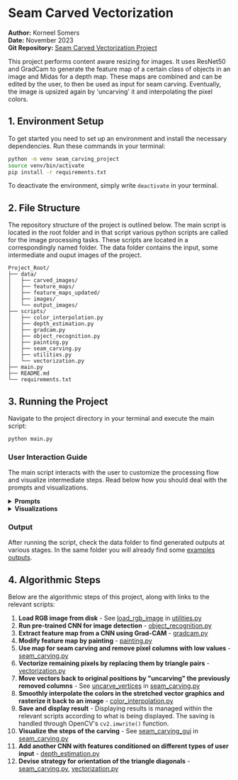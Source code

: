 # Seam Carved Vectorization
**Author:** Korneel Somers  
**Date:** November 2023  
**Git Repository:** [Seam Carved Vectorization Project](https://github.com/korneelis/seam_carving/)

This project performs content aware resizing for images. It uses ResNet50 and GradCam to generate the feature map of a certain class of objects in an image and Midas for a depth map. These maps are combined and can be edited by the user, to then be used as input for seam carving. Eventually, the image is upsized again by 'uncarving' it and interpolating the pixel colors.

## 1. Environment Setup

To get started you need to set up an environment and install the necessary dependencies. Run these commands in your terminal:

```bash
python -m venv seam_carving_project
source venv/bin/activate
pip install -r requirements.txt
```
To deactivate the environment, simply write `deactivate` in your terminal.

## 2. File Structure

The repository structure of the project is outlined below. The main script is located in the root folder and in that script various python scripts are called for the image processing tasks. These scripts are located in a correspondingly named folder. The data folder contains the input, some intermediate and ouput images of the project.

```
Project_Root/
├── data/
│   ├── carved_images/
│   ├── feature_maps/
│   ├── feature_maps_updated/
│   ├── images/
│   └── output_images/
├── scripts/
│   ├── color_interpolation.py
│   ├── depth_estimation.py
│   ├── gradcam.py
│   ├── object_recognition.py
│   ├── painting.py
│   ├── seam_carving.py
│   ├── utilities.py
│   └── vectorization.py
├── main.py
├── README.md
└── requirements.txt
```

## 3. Running the Project

Navigate to the project directory in your terminal and execute the main script:
```bash
python main.py
```
### User Interaction Guide

The main script interacts with the user to customize the processing flow and visualize intermediate steps. Read below how you should deal with the prompts and visualizations.

<details>
  <summary><b>Prompts</b></summary>

When you run the main script, it will prompt you for various inputs. If the input is invalid or left blank, the default will be used. As the script runs, you will be asked for the following:

- **Image Path:**
   - **Input:** A valid file path to an image.
   - **Default:** `'./data/images/jellyfish_tigershark.jpg'` 

- **Class ID for Grad-CAM:**
   - **Input:** The class ID for which you want to determine the class activation map ([click here](https://deeplearning.cms.waikato.ac.nz/user-guide/class-maps/IMAGENET/) for the list of Imagenet classes with their IDs).
   - **Default:** The class with the highest confidence score.

- **CNN Ratio:**
   - **Input:** A value between 0 and 1 that indicates the weight ratio between the two CNN's for the combined feature map. Higher values give more weight to object recognition, lower values to depth map.
   - **Default:** `0.5` (this value gives both CNNs the same weight)

- **Number of Seams:**
   - **Input:** The number of seams to remove.
   - **Default:** `10`
</details>

<details>
  <summary><b>Visualizations</b></summary>
    
While the main script is running, several visualizations will pop-up of intermediate step. Deal with them as follows:
    
- **Visualization Windows:** Close the window to proceed to the next step of the script.
- **Painting Interface:** After painting, press **ESC** to continue with the script.

</details>

### Output

After running the script, check the data folder to find generated outputs at various stages. In the same folder you will already find some [examples outputs](data/).

## 4. Algorithmic Steps 

Below are the algorithmic steps of this project, along with links to the relevant scripts:

1. **Load RGB image from disk** - See [load_rgb_image](https://github.com/korneelis/seam_carving/blob/466b7e8b29016d89b6b772eb61b28a1686096061/scripts/utilities.py#L7) in [utilities.py](scripts/utilities.py)
2. **Run pre-trained CNN for image detection** - [object_recognition.py](scripts/object_recognition.py)
3. **Extract feature map from a CNN using Grad-CAM** - [gradcam.py](scripts/gradcam.py)
4. **Modify feature map by painting** - [painting.py](scripts/painting.py)
5. **Use map for seam carving and remove pixel columns with low values** - [seam_carving.py](scripts/seam_carving.py)
6. **Vectorize remaining pixels by replacing them by triangle pairs** - [vectorization.py](scripts/vectorization.py)
7. **Move vectors back to original positions by "uncarving" the previously removed columns** - See [uncarve_vertices](https://github.com/korneelis/seam_carving/blob/466b7e8b29016d89b6b772eb61b28a1686096061/scripts/seam_carving.py#L97) in [seam_carving.py](scripts/seam_carving.py)
8. **Smoothly interpolate the colors in the stretched vector graphics and rasterize it back to an image** - [color_interpolation.py](scripts/color_interpolation.py)
9. **Save and display result** - Displaying results is managed within the relevant scripts according to what is being displayed. The saving is handled through OpenCV's `cv2.imwrite()` function.
10. **Visualize the steps of the carving** - See [seam_carving_gui](https://github.com/korneelis/seam_carving/blob/466b7e8b29016d89b6b772eb61b28a1686096061/scripts/seam_carving.py#L112) in [seam_carving.py](scripts/seam_carving.py)
11. **Add another CNN with features conditioned on different types of user input** - [depth_estimation.py](scripts/depth_estimation.py)
12. **Devise strategy for orientation of the triangle diagonals** - [seam_carving.py](scripts/seam_carving.py), [vectorization.py](scripts/vectorization.py)



